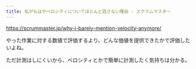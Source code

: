 ```yaml
---
title: 私がもはやベロシティについてほとんど話さない理由 - スクラムマスター
---
```


https://scrummaster.jp/why-i-barely-mention-velocity-anymore/



やった作業に対する数値で評価するより、どんな価値を提供できたかで評価したいよね。

ただ計測はしにくいから、ベロシティとかで簡単に計測したく気持ちは分かる。

